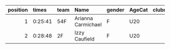 |   position | times   | team   | Name               | gender   | AgeCat   |   clubnumber | Club name       | Website                            |   finishPosition |
|-----------:|:--------|:-------|:-------------------|:---------|:---------|-------------:|:----------------|:-----------------------------------|-----------------:|
|          1 | 0:25:41 | 54F    | Arianna Carmichael | F        | U20      |           54 | VP-Glasgow      | https://www.vp-glasgow.com         |               71 |
|          2 | 0:28:48 | 2F     | Izzy Caufield      | F        | U20      |            2 | Kilmarnock H&AC | http://www.kilmarnockharriers.com/ |              120 |